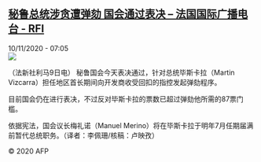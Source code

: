 <!--1604991273000-->
[秘鲁总统涉贪遭弹劾 国会通过表决 – 法国国际广播电台 - RFI](http://www.rfi.fr//cn/contenu/20201110-%E7%A7%98%E9%B2%81%E6%80%BB%E7%BB%9F%E6%B6%89%E8%B4%AA%E9%81%AD%E5%BC%B9%E5%8A%BE-%E5%9B%BD%E4%BC%9A%E9%80%9A%E8%BF%87%E8%A1%A8%E5%86%B3)
------

<div>10/11/2020 - 07:05</div><img src="https://s.rfi.fr/media/display/c2888afa-231f-11eb-85b2-005056bff430/w:310/p:16x9/int0006b.201110140502.jpg"><div class="t-content__body u-clearfix"><p>（法新社利马9日电）    秘鲁国会今天表决通过，针对总统毕斯卡拉（Martin Vizcarra）担任地区首长期间向开发商收受回扣的指控发起弹劾程序。</p><p>    目前国会仍在进行表决，不过反对毕斯卡拉的票数已超过弹劾他所需的87票门槛。</p><p>    依据宪法，国会议长梅礼诺（Manuel Merino）将在毕斯卡拉于明年7月任期届满前暂代总统职务。（译者：李佩珊/核稿：卢映孜）</p><p class="t-copyright">© 2020 AFP</p>        </div>
